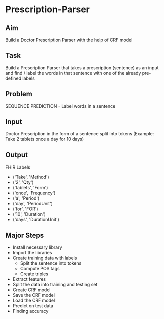 # Prescription-Parser

## Aim
Build a Doctor Prescription Parser with the help of CRF model

## Task
Build a Prescription Parser that takes a prescription (sentence) as an input and find / label the words in that sentence with one of the already pre-defined labels

## Problem
SEQUENCE PREDICTION - Label words in a sentence

## Input
Doctor Prescription in the form of a sentence split into tokens (Example: Take 2 tablets once a day for 10 days)

## Output
FHIR Labels
- ('Take', 'Method')
- ('2', 'Qty') 
- ('tablets', 'Form')
- ('once', 'Frequency')
- ('a', 'Period') 
- ('day', 'PeriodUnit')
- ('for', 'FOR')
- ('10', 'Duration')
- ('days', 'DurationUnit')

## Major Steps
- Install necessary library
- Import the libraries
- Create training data with labels
    - Split the sentence into tokens
    - Compute POS tags
    - Create triples
- Extract features
- Split the data into training and testing set
- Create CRF model
- Save the CRF model
- Load the CRF model
- Predict on test data
- Finding accuracy
